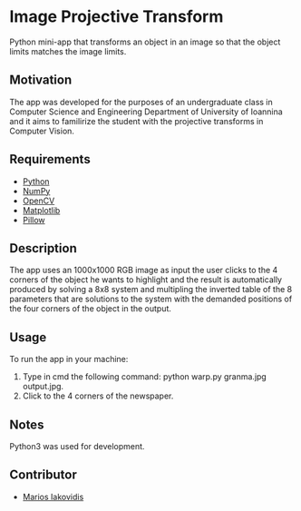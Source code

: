 # Image Projective Transform
Python mini-app that transforms an object in an image so that the object limits matches the image limits.

## Motivation
The app was developed for the purposes of an undergraduate class in Computer Science and Engineering Department of University of Ioannina and it aims to familirize the student with the projective transforms in Computer Vision.

## Requirements
+ [Python](https://www.python.org/)
+ [NumPy](https://numpy.org/)
+ [OpenCV](https://opencv.org/)
+ [Matplotlib](https://matplotlib.org/)
+ [Pillow](https://python-pillow.org/)

## Description
The app uses an 1000x1000 RGB image as input the user clicks to the 4 corners of the object he wants to highlight and the result is automatically produced by solving a 8x8 system and multipling the inverted table of the 8 parameters that are solutions to the system with the demanded positions of the four corners of the object in the output.

## Usage
To run the app in your machine:
1. Type in cmd the following command: python warp.py granma.jpg output.jpg.
2. Click to the 4 corners of the newspaper.

## Notes
Python3 was used for development.

## Contributor
+ [Marios Iakovidis](https://github.com/mariosjkb)